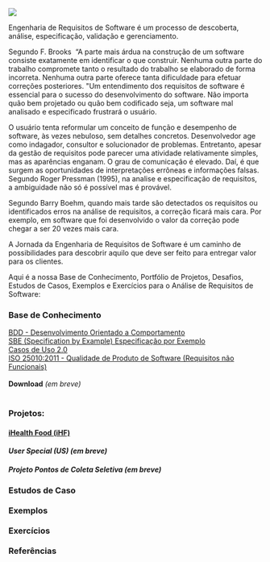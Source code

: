 ![](http://www.etecnologia.com.br/treinamentos/fars/Infografico-grs-out23-v4.png)

Engenharia de Requisitos de Software é um processo de descoberta, análise, especificação, validação e gerenciamento.

Segundo F. Brooks  “A parte mais árdua na construção de um software consiste exatamente em identificar o que construir. Nenhuma outra parte do trabalho compromete tanto o resultado do trabalho se elaborado de forma incorreta. Nenhuma outra parte oferece tanta dificuldade para efetuar correções posteriores. "Um entendimento dos requisitos de software é essencial para o sucesso do desenvolvimento do software. Não importa quão bem projetado ou quão bem codificado seja, um software mal analisado e especificado frustrará o usuário.

O usuário tenta reformular um conceito de função e desempenho de software, às vezes nebuloso, sem detalhes concretos. Desenvolvedor age como indagador, consultor e solucionador de problemas.
Entretanto, apesar da gestão de requisitos pode parecer uma atividade relativamente simples, mas as aparências enganam. O grau de comunicação é elevado. Daí, é que surgem as oportunidades de interpretações errôneas e informações falsas. Segundo Roger Pressman (1995), na analise e especificação de requisitos, a ambiguidade não só é possível mas é provável.

Segundo Barry Boehm, quando mais tarde são detectados os requisitos ou identificados erros na análise de requisitos, a correção ficará mais cara. Por exemplo, em software que foi desenvolvido o valor da correção pode chegar a ser 20 vezes mais cara.

A Jornada da Engenharia de Requisitos de Software é um caminho de possibilidades para descobrir aquilo que deve ser feito para entregar valor para os clientes.

Aqui é a nossa Base de Conhecimento, Portfólio de Projetos, Desafios, Estudos de Casos, Exemplos e Exercícios para o Análise de Requisitos de Software:

<H3><B>Base de Conhecimento</B></H3>
<a href="https://github.com/eTecnologia/projeto-genesis/wiki/BDD-(Desenvolvimento-Orientado-a-Comportamento)">BDD - Desenvolvimento Orientado a Comportamento</a>  
<BR>  
<a href="https://github.com/eTecnologia/projeto-genesis/wiki/Especifica%C3%A7%C3%A3o-por-exemplo-(SBE)">SBE (Specification by Example) Especificação por Exemplo</a> 
<BR>
<a href = "https://github.com/eTecnologia/projeto-genesis/wiki/Caso-de-Uso-2.0">Casos de Uso 2.0</a>
<BR>
<a href = "https://github.com/eTecnologia/Analise-de-Requisitos-de-Software/wiki/ISO-25010">
ISO 25010:2011 - Qualidade de Produto de Software (Requisitos não Funcionais)</a>
<BR>
<BR>
  <strong>Download</strong> <i>(em breve)</i>
<BR>
<BR>
<H3><B>Projetos:</B></H3>

<a href="https://github.com/Rildosan/iHealthFood" ><H4><B>iHealth Food (iHF)</B></H4></a>

<H4><i>User Special (US)</B> (em breve)</i></H4>
<!-- <a href="https://github.com/Rildosan/User-Special" ><H4><B>User Special (US)</B></H4></a>--> 

<H4><i>Projeto Pontos de Coleta Seletiva (em breve)</i></H4>

<H3><B>Estudos de Caso
<BR>
<BR>
Exemplos
<BR>
<BR>
Exercícios
<BR>
<BR>
Referências</B></H3>
